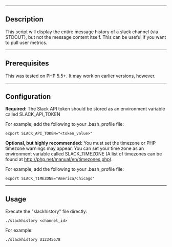 ----
Description
----
This script will display the entire message history of a slack channel (via
STDOUT), but not the message content itself. This can be useful if you want to
pull user metrics.

----
Prerequisites
----

This was tested on PHP 5.5+. It may work on earlier versions, however.

----
Configuration
----
**Required:**
The Slack API token should be stored as an environment variable called
SLACK_API_TOKEN

For example, add the following to your .bash_profile file:
```
export SLACK_API_TOKEN="<token_value>"
```

**Optional, but highly recommended:**
You must set the timezone or PHP timezone warnings may appear. You can set your
time zone as an environment variable called SLACK_TIMEZONE (A list of timezones
can be found at http://php.net/manual/en/timezones.php).

For example, add the following to your .bash_profile file:
```
export SLACK_TIMEZONE="America/Chicago"
```

----
Usage
----
Execute the "slackhistory" file directly:
```
./slackhistory <channel_id>
```

For example:
```
./slackhistory U12345678
```
